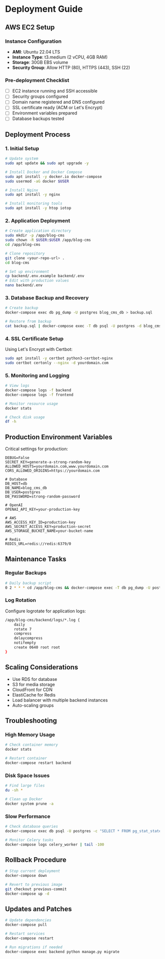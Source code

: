 # Deployment Guide

## AWS EC2 Setup

### Instance Configuration

- **AMI**: Ubuntu 22.04 LTS
- **Instance Type**: t3.medium (2 vCPU, 4GB RAM)
- **Storage**: 30GB EBS volume
- **Security Group**: Allow HTTP (80), HTTPS (443), SSH (22)

### Pre-deployment Checklist

- [ ] EC2 instance running and SSH accessible
- [ ] Security groups configured
- [ ] Domain name registered and DNS configured
- [ ] SSL certificate ready (ACM or Let's Encrypt)
- [ ] Environment variables prepared
- [ ] Database backups tested

## Deployment Process

### 1. Initial Setup

```bash
# Update system
sudo apt update && sudo apt upgrade -y

# Install Docker and Docker Compose
sudo apt install -y docker.io docker-compose
sudo usermod -aG docker $USER

# Install Nginx
sudo apt install -y nginx

# Install monitoring tools
sudo apt install -y htop iotop
```

### 2. Application Deployment

```bash
# Create application directory
sudo mkdir -p /app/blog-cms
sudo chown -R $USER:$USER /app/blog-cms
cd /app/blog-cms

# Clone repository
git clone <your-repo-url> .
cd blog-cms

# Set up environment
cp backend/.env.example backend/.env
# Edit with production values
nano backend/.env
```

### 3. Database Backup and Recovery

```bash
# Create backup
docker-compose exec db pg_dump -U postgres blog_cms_db > backup.sql

# Restore from backup
cat backup.sql | docker-compose exec -T db psql -U postgres -d blog_cms_db
```

### 4. SSL Certificate Setup

Using Let's Encrypt with Certbot:

```bash
sudo apt install -y certbot python3-certbot-nginx
sudo certbot certonly --nginx -d yourdomain.com
```

### 5. Monitoring and Logging

```bash
# View logs
docker-compose logs -f backend
docker-compose logs -f frontend

# Monitor resource usage
docker stats

# Check disk usage
df -h
```

## Production Environment Variables

Critical settings for production:

```env
DEBUG=False
SECRET_KEY=generate-a-strong-random-key
ALLOWED_HOSTS=yourdomain.com,www.yourdomain.com
CORS_ALLOWED_ORIGINS=https://yourdomain.com

# Database
DB_HOST=db
DB_NAME=blog_cms_db
DB_USER=postgres
DB_PASSWORD=strong-random-password

# OpenAI
OPENAI_API_KEY=your-production-key

# AWS
AWS_ACCESS_KEY_ID=production-key
AWS_SECRET_ACCESS_KEY=production-secret
AWS_STORAGE_BUCKET_NAME=your-bucket-name

# Redis
REDIS_URL=redis://redis:6379/0
```

## Maintenance Tasks

### Regular Backups

```bash
# Daily backup script
0 2 * * * cd /app/blog-cms && docker-compose exec -T db pg_dump -U postgres blog_cms_db > /backups/db_$(date +\%Y\%m\%d).sql
```

### Log Rotation

Configure logrotate for application logs:

```bash
/app/blog-cms/backend/logs/*.log {
    daily
    rotate 7
    compress
    delaycompress
    notifempty
    create 0640 root root
}
```

## Scaling Considerations

- Use RDS for database
- S3 for media storage
- CloudFront for CDN
- ElastiCache for Redis
- Load balancer with multiple backend instances
- Auto-scaling groups

## Troubleshooting

### High Memory Usage

```bash
# Check container memory
docker stats

# Restart container
docker-compose restart backend
```

### Disk Space Issues

```bash
# Find large files
du -sh *

# Clean up Docker
docker system prune -a
```

### Slow Performance

```bash
# Check database queries
docker-compose exec db psql -U postgres -c "SELECT * FROM pg_stat_statements LIMIT 10;"

# Monitor Celery tasks
docker-compose logs celery_worker | tail -100
```

## Rollback Procedure

```bash
# Stop current deployment
docker-compose down

# Revert to previous image
git checkout previous-commit
docker-compose up -d
```

## Updates and Patches

```bash
# Update dependencies
docker-compose pull

# Restart services
docker-compose restart

# Run migrations if needed
docker-compose exec backend python manage.py migrate
```
